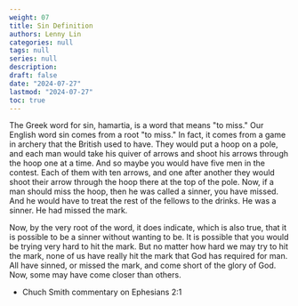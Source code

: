 ```yaml
---
weight: 07
title: Sin Definition
authors: Lenny Lin
categories: null
tags: null
series: null
description: 
draft: false
date: "2024-07-27"
lastmod: "2024-07-27"
toc: true
---
```


<!--more-->

The Greek word for sin, hamartia, is a word that means "to miss." Our English word sin comes from a root "to miss." In fact, it comes from a game in archery that the British used to have. They would put a hoop on a pole, and each man would take his quiver of arrows and shoot his arrows through the hoop one at a time. And so maybe you would have five men in the contest. Each of them with ten arrows, and one after another they would shoot their arrow through the hoop there at the top of the pole. Now, if a man should miss the hoop, then he was called a sinner, you have missed. And he would have to treat the rest of the fellows to the drinks. He was a sinner. He had missed the mark. 

Now, by the very root of the word, it does indicate, which is also true, that it is possible to be a sinner without wanting to be. It is possible that you would be trying very hard to hit the mark. But no matter how hard we may try to hit the mark, none of us have really hit the mark that God has required for man. All have sinned, or missed the mark, and come short of the glory of God. Now, some may have come closer than others.

- Chuch Smith commentary on Ephesians 2:1